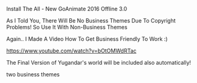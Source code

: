
Install The All - New GoAnimate 2016 Offline 3.0 



As I Told You, There Will Be No Business Themes Due To Copyright Problems! So Use It With Non-Business Themes


Again.. I Made A Video How To Get Business Friendly To Work :)


https://www.youtube.com/watch?v=bOtOMWdRTac


The Final Version of Yugandar's world will be included also automatically!


two business themes 
